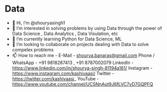 # Data
- 👋 Hi, I’m @shouryasingh1
- 👀 I’m interested in solving problems by using Data through the power of Data Science , Data Analytics , Data Visulation, etc
- 🌱 I’m currently learning Python for Data Science, ML
- 💞️ I’m looking to collaborate on projects dealing with Data to solve compelex problems
- 📫 How to reach me -
E-Mail - shourya.banaras@gmail.com
Phone / WhatsApp - +91 9818287413 , +91 8787002079
LinkedIn - https://www.linkedin.com/in/shourya-singh-81194a161/
Instagram - https://www.instagram.com/kashivaasi/
Twitter - https://twitter.com/kashivaasi_
YouTube - https://www.youtube.com/channel/UCSNnAut9J6fLVC7vD7GQPFQ
